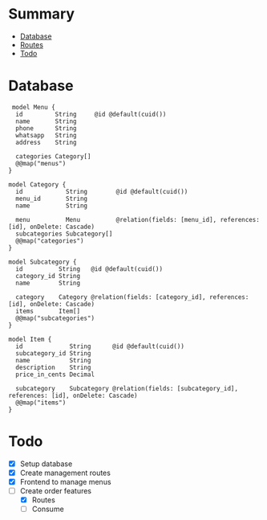 # Summary
- [Database](#database)
- [Routes](#routes)
- [Todo](#todo)

# Database
```prisma
 model Menu {
  id         String     @id @default(cuid())
  name       String
  phone      String
  whatsapp   String
  address    String

  categories Category[]
  @@map("menus")
}

model Category {
  id            String        @id @default(cuid())
  menu_id       String
  name          String

  menu          Menu          @relation(fields: [menu_id], references: [id], onDelete: Cascade)
  subcategories Subcategory[]
  @@map("categories")
}

model Subcategory {
  id          String   @id @default(cuid())
  category_id String
  name        String

  category    Category @relation(fields: [category_id], references: [id], onDelete: Cascade)
  items       Item[]
  @@map("subcategories")
}

model Item {
  id             String      @id @default(cuid())
  subcategory_id String
  name           String
  description    String
  price_in_cents Decimal

  subcategory    Subcategory @relation(fields: [subcategory_id], references: [id], onDelete: Cascade)
  @@map("items")
}
```

# Todo
- [x] Setup database
- [x] Create management routes
- [x] Frontend to manage menus
- [ ] Create order features
    - [x] Routes
    - [ ] Consume

